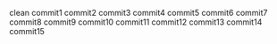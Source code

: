 clean
commit1
commit2
commit3
commit4
commit5
commit6
commit7
commit8
commit9
commit10
commit11
commit12
commit13
commit14
commit15
